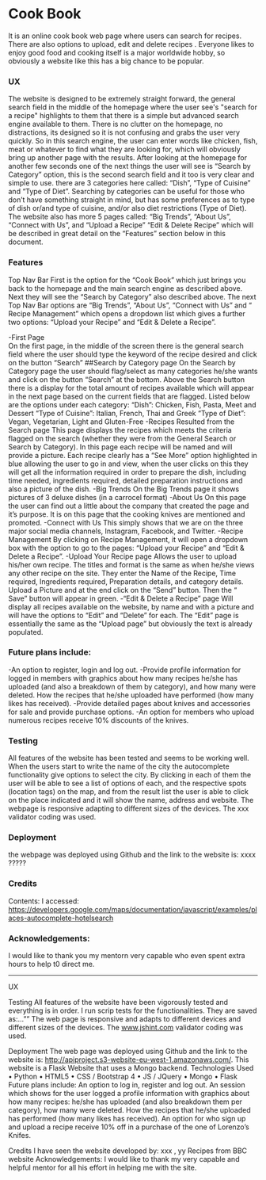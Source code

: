 # Cook Book
 
It is an online cook book web page where users can search for recipes. There are also options to upload, edit and delete recipes .
Everyone likes to enjoy good food and cooking itself is a major worldwide hobby, so obviously a website like this has a big chance to be popular.


### UX
The website is designed to be extremely straight forward, the general search field in the middle of the homepage where the user see's "search for a recipe" highlights to them that there is a simple but advanced search engine available to them. There is no clutter on the homepage, no distractions, its designed so it is not confusing and grabs the user very quickly.  So in this search engine, the user can enter words like chicken, fish, meat or whatever to find what they are looking for, which will obviously bring up another page with the results. 
After looking at the homepage for another few seconds one of the next things the user will see is “Search by Category” option, this is the second search field and it too is very clear and simple to use.  there are 3 categories here called: “Dish”, “Type of Cuisine” and “Type of Diet”. Searching by categories can be useful for those who don’t have something straight in mind, but has some preferences as to type of dish or/and type of cuisine, and/or also diet restrictions (Type of Diet).  
The website also has more 5 pages called: “Big Trends”, “About Us”, “Connect with Us”, and “Upload a Recipe” “Edit & Delete Recipe” which will be described in great detail on the “Features” section below in this document.


### Features
Top Nav Bar 
First is the option for the “Cook Book” which just brings you back to the homepage and the main search engine as described above.  Next they will see the “Search by Category” also described above.
The next Top Nav Bar options are “Big Trends”, “About Us”, “Connect with Us” and “ Recipe Management” which opens a dropdown list which gives a further two options: “Upload your Recipe” and “Edit & Delete a Recipe”.

-First Page  
On the first page, in the middle of the screen there is the general search field where the user should type the keyword of the recipe desired and click on the button “Search”
##Search by Category page
On the Search by Category page the user should flag/select as many categories he/she wants and click on the button “Search” at the bottom. Above the Search button there is a display for the total amount of recipes available which will appear in the next page based on the current fields that are flagged.
Listed below are the options under each category:
“Dish”: Chicken, Fish, Pasta, Meet and Dessert
“Type of Cuisine”: Italian, French, Thai and Greek
“Type of Diet”: Vegan, Vegetarian, Light and Gluten-Free
-Recipes Resulted from the Search page
This page displays the recipes which meets the criteria flagged on the search (whether they were from the General Search or Search by Category). In this page each recipe will be named and will provide a picture. Each recipe clearly has a “See More” option highlighted in blue allowing the user to go in and view, when the user clicks on this they will get all the information required in order to prepare the dish, including time needed, ingredients required, detailed preparation instructions and also a picture of the dish. 
-Big Trends
On the Big Trends page it shows pictures of 3 deluxe dishes (in a carrocel format)
-About Us
On this page the user can find out a little about the company that created the page and it’s purpose. It is on this page that the cooking knives are mentioned and promoted.
-Connect with Us
This simply shows that we are on the three major social media channels, Instagram, Facebook, and Twitter. 
-Recipe Management
By clicking on Recipe Management, it will open a dropdown box with the option to go to the pages: “Upload your Recipe” and “Edit & Delete a Recipe”.
-Upload Your Recipe page
Allows the user to upload his/her own recipe. The titles and format is the same as when he/she views any other recipe on the site. They enter the Name of the Recipe, Time required, Ingredients required, Preparation details, and category details.  Upload a Picture and at the end click on the “Send” button. Then the “           Save” button will appear in green.
-“Edit & Delete a Recipe” page 
Will display all recipes available on the website, by name and with a picture and will have the options to “Edit” and “Delete” for each. The “Edit” page is essentially the same as the “Upload page” but obviously the text is already populated. 
 
### Future plans include:
-An option to register, login and log out. 
-Provide profile information for logged in members with graphics about how many recipes he/she has uploaded (and also a breakdown of them by category), and how many were deleted. How the recipes that he/she uploaded have performed (how many likes has received).
-Provide detailed pages about knives and accessories for sale and provide purchase options.
-An option for members who upload numerous recipes receive 10% discounts of the knives.

### Testing
All features of the website has been tested and seems to be working well.
When the users start to write the name of the city the autocomplete functionality give options to select the city. 
By clicking in each of them the user will be able to see a list of options of each, and the respective spots (location tags) on the map, and
from the result list the user is able to click on the place indicated and it will show the name, address and website.
The webpage is responsive adapting to different sizes of the devices.
The xxx validator coding was used.
 
### Deployment
the webpage was deployed using Github and the link to the website is: xxxx 
?????
 
### Credits
Contents:
I accessed: https://developers.google.com/maps/documentation/javascript/examples/places-autocomplete-hotelsearch
 
### Acknowledgements:
I would like to thank you my mentorn very capable  who even spent extra hours to help t0 direct me.



-----
UX




Testing
All features of the website have been vigorously tested and everything is in order.
I run scrip tests for the functionalities. They are saved as:...”” 
The web page is responsive and adapts to different devices and different sizes of the devices. The www.jshint.com validator coding was used.

Deployment
The web page was deployed using Github and the link to the website is: http://apiproject.s3-website-eu-west-1.amazonaws.com/.
This website is a Flask Website that uses a Mongo backend.
Technologies Used
•	Python
•	HTML5
•	CSS / Bootstrap 4
•	JS / JQuery
•	Mongo
•	Flask
Future plans include:
An option to log in, register and log out. 
An session which shows for the user logged a profile information with graphics about how many recipes: he/she has uploaded (and also breakdown them per category), how many were deleted. How the recipes that he/she uploaded has performed (how many likes has received).
An option for who sign up and upload a recipe receive 10% off in a purchase of the one of Lorenzo’s Knifes.

Credits
I have seen the website developed by: xxx , yy
Recipes from BBC website
Acknowledgements:
I would like to thank my very capable and helpful mentor for all his effort in helping me with the site.
